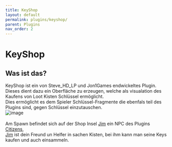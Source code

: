 ```yaml
---
title: KeyShop
layout: default
permalink: plugins/keyshop/
parent: Plugins
nav_order: 2
---
```


# KeyShop

## Was ist das?

KeyShop ist ein von Steve_HD_LP und Jon1Games endwickeltes Plugin.<br>
Dieses dient dazu ein Oberfläche zu erzeugen, welche als visualation des Kaufens von Loot Kisten Schlüssel ermöglicht.<br>
Dies ermöglicht es dem Spieler Schlüssel-Fragmente die ebenfals teil des Plugins sind, gegen Schlüssel einzutauschen.<br>
![image](https://github.com/Jon1Games/GamingLoungeWiki/assets/148646942/3ce389ab-783d-4e53-98c3-f6e53edf9229)<br>
<br>
Am Spawn befindet sich auf der Shop Insel [Jim](/freebuild/npcs/jim/) ein NPC des Plugins [Citizens](https://www.spigotmc.org/resources/citizens.13811/),<br>
[Jim](/freebuild/npcs/jim/) ist dein Freund un Helfer in sachen Kisten, bei ihm kann man seine Keys kaufen und auch einsammeln.
